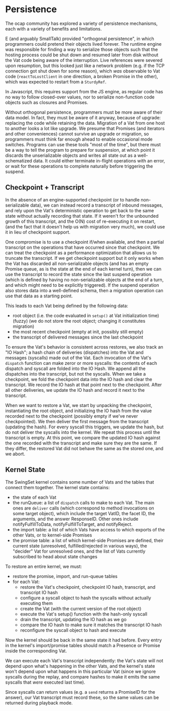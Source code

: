 # Persistence

The ocap community has explored a variety of persistence mechanisms, each with a variety of benefits and limitations.

E (and arguably SmallTalk) provided "orthogonal persistence", in which programmers could pretend their objects lived forever. The runtime engine was responsible for finding a way to serialize those objects such that the hosting process could be shut down and resumed later from disk without the Vat code being aware of the interruption. Live references were severed upon resumption, but this looked just like a network problem (e.g. if the TCP connection got shut down for some reason), which *was* observable to Vat code (`reactToLostClient` in one direction, a broken Promise in the other), which was expected to restart from a `SturdyRef`.

In Javascript, this requires support from the JS engine, as regular code has no way to follow closed-over values, nor to serialize non-function code objects such as closures and Promises.

Without orthogonal persistence, programmers must be more aware of their data model. In fact, they must be aware of it anyway, because of upgrade: replacing the code while retaining the data. Migration of a Vat from one host to another looks a lot like upgrade. We presume that Promises (and iterators and other conveniences) cannot survive an upgrade or migration, so programmers must think far enough ahead to enable occasional mode switches. Programs can use these tools "most of the time", but there must be a way to tell the program to prepare for suspension, at which point it discards the unserializable objects and writes all state out as a well-schematized data. It could either terminate in-flight operations with an error, or wait for these operations to complete naturally before triggering the suspend.

## Checkpoint + Transcript

In the absence of an engine-supported checkpoint (or to handle non-serializable data), we can instead record a transcript of inbound messages, and rely upon the Vat's deterministic operation to get back to the same state without actually recording that state. If it weren't for the unbounded growth of this transcript, and the O(N) cost of re-executing it on restart, (and the fact that it doesn't help us with migration very much), we could use it in lieu of checkpoint support.

One compromise is to use a checkpoint if/when available, and then a partial transcript on the operations that have occurred since that checkpoint. We can treat the checkpoint as a performance optimization that allows us to truncate the transcript. If we get checkpoint support but it only works when the Vat has discarded all non-serializable objects (and has an empty Promise queue, as is the state at the end of each kernel turn), then we can use the transcript to record the state since the last suspend operation (which is defined by having no non-serializable objects at the end of a turn, and which might need to be explicitly triggered). If the suspend operation also stores data into a well-defined schema, then a migration operation can use that data as a starting point.

This leads to each Vat being defined by the following data:

* root object (i.e. the code evaluated in `setup()` at Vat initialization time) (fuzzy)
  (we do not store the root object; changing it constitutes migration)
* the most recent checkpoint (empty at init, possibly still empty)
* the transcript of delivered messages since the last checkpoint

To ensure the Vat's behavior is consistent across restores, we also track an "IO Hash"; a hash chain of deliveries (dispatches) into the Vat and messages (syscalls) made out of the Vat. Each invocation of the Vat's `dispatch` function can make zeror or more syscalls: the contents of each dispatch and syscall are folded into the IO Hash. We append all the dispatches into the transcript, but not the syscalls. When we take a checkpoint, we fold the checkpoint data into the IO hash and clear the transcript. We record the IO hash at that point next to the checkpoint. After all other deliveries, we update the IO hash and record it next to the transcript.

When we want to restore a Vat, we start by unpacking the checkpoint, instantiating the root object, and initializing the IO hash from the value recorded next to the checkpoint (possibly empty if we've never checkpointed). We then deliver the first message from the transcript (updating the hash). For every syscall this triggers, we update the hash, but do not deliver the syscalls into the kernel. We repeat this process until the transcript is empty. At this point, we compare the updated IO hash against the one recorded with the transcript and make sure they are the same. If they differ, the restored Vat did not behave the same as the stored one, and we abort.

## Kernel State

The SwingSet kernel contains some number of Vats and the tables that connect them together. The kernel state contains:

* the state of each Vat
* the runQueue: a list of `dispatch` calls to make to each Vat. The main ones are `deliver` calls (which correspond to method invocations on some target object), which include the target VatID, the facet ID, the arguments, and the answer ResponseID. Other ones include notifyFulfillToData, notifyFulfillToTarget, and notifyReject.
* the import table: a list of which Vats have access to which exports of the other Vats, or to kernel-side Promises
* the promise table: a list of which kernel-side Promises are defined, their current state (unresolved, fulfilled/rejected in various ways), the "decider" Vat for unresolved ones, and the list of Vats currently subscribed to head about state changes

To restore an entire kernel, we must:

* restore the promise, import, and run-queue tables
* for each Vat:
  * restore the Vat's checkpoint, checkpoint IO hash, transcript, and transcript IO hash
  * configure a syscall object to hash the syscalls without actually executing them
  * create the Vat (with the current version of the root object)
  * execute the Vat's setup() function with the hash-only syscall
  * drain the transcript, updating the IO hash as we go
  * compare the IO hash to make sure it matches the transcript IO hash
  * reconfigure the syscall object to hash and execute

Now the kernel should be back in the same state it had before. Every entry in the kernel's import/promise tables should match a Presence or Promise inside the corresponding Vat.

We can execute each Vat's transcript independently: the Vat's state will not depend upon what's happening in the other Vats, and the kernel's state won't depend upon what happens in this particular Vat (since we ignore syscalls during the replay, and compare hashes to make it emits the same syscalls that *were* executed last time).

Since syscalls can return values (e.g. a `send` returns a PromiseID for the answer), our Vat transcript must record these, so the same values can be returned during playback mode.
